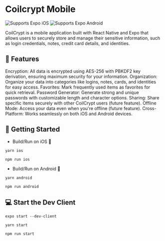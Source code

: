 # Coilcrypt Mobile
<p>
  <!-- iOS -->
  <img alt="Supports Expo iOS" longdesc="Supports Expo iOS" src="https://img.shields.io/badge/iOS-4630EB.svg?style=flat-square&logo=APPLE&labelColor=999999&logoColor=fff" />
  <!-- Android -->
  <img alt="Supports Expo Android" longdesc="Supports Expo Android" src="https://img.shields.io/badge/Android-4630EB.svg?style=flat-square&logo=ANDROID&labelColor=A4C639&logoColor=fff" />
</p>

CoilCrypt is a mobile application built with React Native and Expo that allows users to securely store and manage their sensitive information, such as login credentials, notes, credit card details, and identities.

## 🚀 Features

Encryption: All data is encrypted using AES-256 with PBKDF2 key derivation, ensuring maximum security for your information.
Organization: Organize your data into categories like logins, notes, cards, and identities for easy access.
Favorites: Mark frequently used items as favorites for quick retrieval.
Password Generator: Generate strong and unique passwords with customizable length and character options.
Sharing: Share specific items securely with other CoilCrypt users (future feature).
Offline Mode: Access your data even when you're offline (future feature).
Cross-Platform: Works seamlessly on both iOS and Android devices.

## 🏃 Getting Started

- Build/Run on iOS 🍎
```
yarn ios
```
```
npm run ios
```
- Build/Run on Android 🤖
```
yarn android
```
```
npm run android
```
## 💻 Start the Dev Client

```
expo start --dev-client
```
```
yarn start
```
```
npm run start
```
